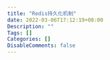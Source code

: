 ```yaml
---
title: "Redis持久化机制"
date: 2022-03-06T17:12:19+08:00
Description: ""
Tags: []
Categories: []
DisableComments: false
---
```

